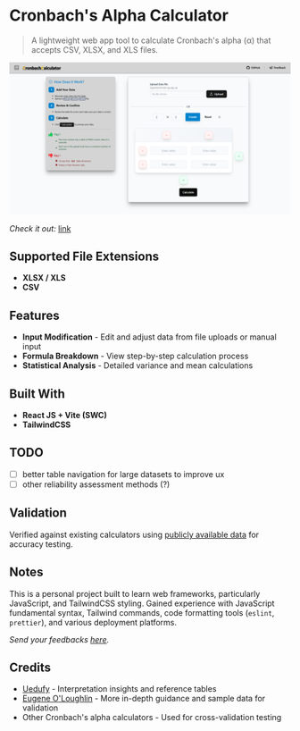 # Cronbach's Alpha Calculator

> A lightweight web app tool to calculate Cronbach's alpha (α) that accepts CSV, XLSX, and XLS files.

<p align="center">
 <img src="lp.png" alt="comparison image" />
</p>

*Check it out:* [link](link)

## Supported File Extensions

- **XLSX / XLS**
- **CSV**

## Features

- **Input Modification** - Edit and adjust data from file uploads or manual input
- **Formula Breakdown** - View step-by-step calculation process
- **Statistical Analysis** - Detailed variance and mean calculations

## Built With

- **React JS + Vite (SWC)**
- **TailwindCSS**

## TODO

- [ ] better table navigation for large datasets to improve ux
- [ ] other reliability assessment methods (?)

## Validation

Verified against existing calculators using [publicly available data](https://canva.link) for accuracy testing.

## Notes

This is a personal project built to learn web frameworks, particularly JavaScript, and TailwindCSS styling. Gained experience with JavaScript fundamental syntax, Tailwind commands, code formatting tools (`eslint`, `prettier`), and various deployment platforms.

*Send your feedbacks [here](link).*

## Credits

- [Uedufy](https://uedufy.com/how-to-calculate-cronbachs-alpha-in-excel/) - Interpretation insights and reference tables
- [Eugene O'Loughlin](https://youtu.be/Hgf22LMcOHc) - More in-depth guidance and sample data for validation
- Other Cronbach's alpha calculators - Used for cross-validation testing
